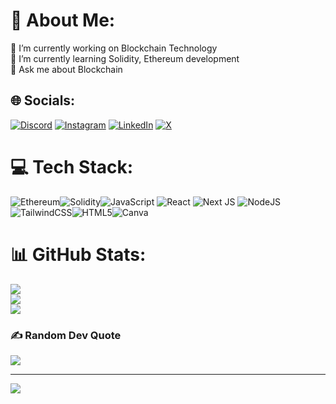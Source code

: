 # 💫 About Me:
🔭 I’m currently working on Blockchain Technology<br>🌱 I’m currently learning Solidity, Ethereum development<br>💬 Ask me about Blockchain


## 🌐 Socials:
[![Discord](https://img.shields.io/badge/Discord-%237289DA.svg?logo=discord&logoColor=white)](https://discord.gg/1167111970831478827) [![Instagram](https://img.shields.io/badge/Instagram-%23E4405F.svg?logo=Instagram&logoColor=white)](https://instagram.com/0xhaider) [![LinkedIn](https://img.shields.io/badge/LinkedIn-%230077B5.svg?logo=linkedin&logoColor=white)](https://linkedin.com/in/arulselvan-m72) [![X](https://img.shields.io/badge/X-black.svg?logo=X&logoColor=white)](https://x.com/Oxhaider) 

# 💻 Tech Stack:
![Ethereum](https://img.shields.io/badge/Ethereum-3C3C3D?style=for-the-badge&logo=Ethereum&logoColor=white)![Solidity](https://img.shields.io/badge/Solidity-%23363636.svg?style=for-the-badge&logo=solidity&logoColor=white)![JavaScript](https://img.shields.io/badge/javascript-%23323330.svg?style=for-the-badge&logo=javascript&logoColor=%23F7DF1E) ![React](https://img.shields.io/badge/react-%2320232a.svg?style=for-the-badge&logo=react&logoColor=%2361DAFB) ![Next JS](https://img.shields.io/badge/Next-black?style=for-the-badge&logo=next.js&logoColor=white) ![NodeJS](https://img.shields.io/badge/node.js-6DA55F?style=for-the-badge&logo=node.js&logoColor=white) ![TailwindCSS](https://img.shields.io/badge/tailwindcss-%2338B2AC.svg?style=for-the-badge&logo=tailwind-css&logoColor=white)![HTML5](https://img.shields.io/badge/html5-%23E34F26.svg?style=for-the-badge&logo=html5&logoColor=white)![Canva](https://img.shields.io/badge/Canva-%2300C4CC.svg?style=for-the-badge&logo=Canva&logoColor=white)
# 📊 GitHub Stats:
![](https://github-readme-stats.vercel.app/api?username=Arulselvan-65&theme=dark&hide_border=false&include_all_commits=false&count_private=false)<br/>
![](https://github-readme-streak-stats.herokuapp.com/?user=Arulselvan-65&theme=dark&hide_border=false)<br/>
![](https://github-readme-stats.vercel.app/api/top-langs/?username=Arulselvan-65&theme=dark&hide_border=false&include_all_commits=false&count_private=false&layout=compact)

### ✍️ Random Dev Quote
![](https://quotes-github-readme.vercel.app/api?type=horizontal&theme=radical)

---
[![](https://visitcount.itsvg.in/api?id=Arulselvan-65&icon=0&color=0)](https://visitcount.itsvg.in)

<!-- Proudly created with GPRM ( https://gprm.itsvg.in ) -->
